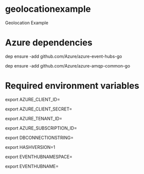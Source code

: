 # geolocationexample
Geolocation Example

# Azure dependencies
dep ensure -add github.com/Azure/azure-event-hubs-go

dep ensure -add github.com/Azure/azure-amqp-common-go

# Required environment variables
export AZURE_CLIENT_ID=

export AZURE_CLIENT_SECRET=

export AZURE_TENANT_ID=

export AZURE_SUBSCRIPTION_ID= 

export DBCONNECTIONSTRING=

export HASHVERSION=1

export EVENTHUBNAMESPACE=

export EVENTHUBNAME=
